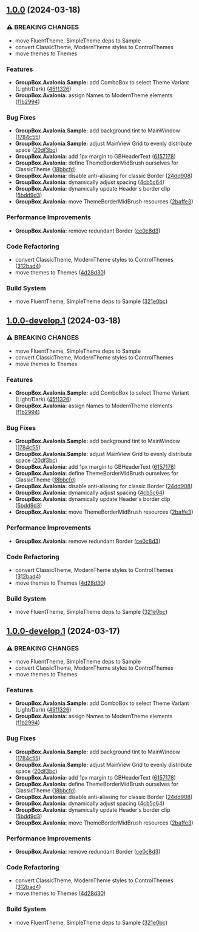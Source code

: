 ## [1.0.0](https://github.com/BinToss/GroupBox.Avalonia/compare/v0.1.0...v1.0.0) (2024-03-18)


### ⚠ BREAKING CHANGES

* move FluentTheme, SimpleTheme deps to Sample
* convert ClassicTheme, ModernTheme styles to ControlThemes
* move themes to Themes

### Features

* **GroupBox.Avalonia.Sample:** add ComboBox to select Theme Variant (Light/Dark) ([45f1326](https://github.com/BinToss/GroupBox.Avalonia/commit/45f1326f39d5dc854cb97fce9ed4179ab91e810d))
* **GroupBox.Avalonia:** assign Names to ModernTheme elements ([f1b2994](https://github.com/BinToss/GroupBox.Avalonia/commit/f1b2994d04cb3159ee0a8c57e8c1ad131708ae71))


### Bug Fixes

* **GroupBox.Avalonia.Sample:** add background tint to MainWindow ([1784c55](https://github.com/BinToss/GroupBox.Avalonia/commit/1784c5583b9418f914e12c7f0218c001d472deff))
* **GroupBox.Avalonia.Sample:** adjust MainView Grid to evenly distribute space ([20df3bc](https://github.com/BinToss/GroupBox.Avalonia/commit/20df3bc3930b362431b72ef0cea7a4e4292f2c8f))
* **GroupBox.Avalonia:** add 1px margin to GBHeaderText ([6157178](https://github.com/BinToss/GroupBox.Avalonia/commit/615717869393db2cb1b2430173c3eeb1fb35c96d))
* **GroupBox.Avalonia:** define ThemeBorderMidBrush ourselves for ClassicTheme ([18bbcfd](https://github.com/BinToss/GroupBox.Avalonia/commit/18bbcfdd652ad54b848e10e75fc29c31486ed9b2))
* **GroupBox.Avalonia:** disable anti-aliasing for classic Border ([24dd908](https://github.com/BinToss/GroupBox.Avalonia/commit/24dd90824148f3eb092be5ebcc34f8938b75d1f8))
* **GroupBox.Avalonia:** dynamically adjust spacing ([4cb5c64](https://github.com/BinToss/GroupBox.Avalonia/commit/4cb5c648dda84c8b99cb518ff69ed1453e8c2408))
* **GroupBox.Avalonia:** dynamically update Header's border clip ([5bdd9d3](https://github.com/BinToss/GroupBox.Avalonia/commit/5bdd9d31659776ce0cd62907ae2e00f8ae54968d))
* **GroupBox.Avalonia:** move ThemeBorderMidBrush resources ([2baffe3](https://github.com/BinToss/GroupBox.Avalonia/commit/2baffe3fb459df4c7eba75db9fd9a67b6449973a))


### Performance Improvements

* **GroupBox.Avalonia:** remove redundant Border ([ce0c8d3](https://github.com/BinToss/GroupBox.Avalonia/commit/ce0c8d3bc55835464bd0c2355fee7b4db288daea))


### Code Refactoring

* convert ClassicTheme, ModernTheme styles to ControlThemes ([312bad4](https://github.com/BinToss/GroupBox.Avalonia/commit/312bad4989b43b83f2abdb5e86c0461579a7014e))
* move themes to Themes ([4d28d30](https://github.com/BinToss/GroupBox.Avalonia/commit/4d28d304d50156c4aa3f6cbb954a15c3e0232b0c))


### Build System

* move FluentTheme, SimpleTheme deps to Sample ([321e0bc](https://github.com/BinToss/GroupBox.Avalonia/commit/321e0bc1d5d5ccd987421de498d5df3b4df6ef7a))

## [1.0.0-develop.1](https://github.com/BinToss/GroupBox.Avalonia/compare/v0.1.0...v1.0.0-develop.1) (2024-03-18)


### ⚠ BREAKING CHANGES

* move FluentTheme, SimpleTheme deps to Sample
* convert ClassicTheme, ModernTheme styles to ControlThemes
* move themes to Themes

### Features

* **GroupBox.Avalonia.Sample:** add ComboBox to select Theme Variant (Light/Dark) ([45f1326](https://github.com/BinToss/GroupBox.Avalonia/commit/45f1326f39d5dc854cb97fce9ed4179ab91e810d))
* **GroupBox.Avalonia:** assign Names to ModernTheme elements ([f1b2994](https://github.com/BinToss/GroupBox.Avalonia/commit/f1b2994d04cb3159ee0a8c57e8c1ad131708ae71))


### Bug Fixes

* **GroupBox.Avalonia.Sample:** add background tint to MainWindow ([1784c55](https://github.com/BinToss/GroupBox.Avalonia/commit/1784c5583b9418f914e12c7f0218c001d472deff))
* **GroupBox.Avalonia.Sample:** adjust MainView Grid to evenly distribute space ([20df3bc](https://github.com/BinToss/GroupBox.Avalonia/commit/20df3bc3930b362431b72ef0cea7a4e4292f2c8f))
* **GroupBox.Avalonia:** add 1px margin to GBHeaderText ([6157178](https://github.com/BinToss/GroupBox.Avalonia/commit/615717869393db2cb1b2430173c3eeb1fb35c96d))
* **GroupBox.Avalonia:** define ThemeBorderMidBrush ourselves for ClassicTheme ([18bbcfd](https://github.com/BinToss/GroupBox.Avalonia/commit/18bbcfdd652ad54b848e10e75fc29c31486ed9b2))
* **GroupBox.Avalonia:** disable anti-aliasing for classic Border ([24dd908](https://github.com/BinToss/GroupBox.Avalonia/commit/24dd90824148f3eb092be5ebcc34f8938b75d1f8))
* **GroupBox.Avalonia:** dynamically adjust spacing ([4cb5c64](https://github.com/BinToss/GroupBox.Avalonia/commit/4cb5c648dda84c8b99cb518ff69ed1453e8c2408))
* **GroupBox.Avalonia:** dynamically update Header's border clip ([5bdd9d3](https://github.com/BinToss/GroupBox.Avalonia/commit/5bdd9d31659776ce0cd62907ae2e00f8ae54968d))
* **GroupBox.Avalonia:** move ThemeBorderMidBrush resources ([2baffe3](https://github.com/BinToss/GroupBox.Avalonia/commit/2baffe3fb459df4c7eba75db9fd9a67b6449973a))


### Performance Improvements

* **GroupBox.Avalonia:** remove redundant Border ([ce0c8d3](https://github.com/BinToss/GroupBox.Avalonia/commit/ce0c8d3bc55835464bd0c2355fee7b4db288daea))


### Code Refactoring

* convert ClassicTheme, ModernTheme styles to ControlThemes ([312bad4](https://github.com/BinToss/GroupBox.Avalonia/commit/312bad4989b43b83f2abdb5e86c0461579a7014e))
* move themes to Themes ([4d28d30](https://github.com/BinToss/GroupBox.Avalonia/commit/4d28d304d50156c4aa3f6cbb954a15c3e0232b0c))


### Build System

* move FluentTheme, SimpleTheme deps to Sample ([321e0bc](https://github.com/BinToss/GroupBox.Avalonia/commit/321e0bc1d5d5ccd987421de498d5df3b4df6ef7a))

## [1.0.0-develop.1](https://github.com/BinToss/GroupBox.Avalonia/compare/v0.1.0...v1.0.0-develop.1) (2024-03-17)


### ⚠ BREAKING CHANGES

* move FluentTheme, SimpleTheme deps to Sample
* convert ClassicTheme, ModernTheme styles to ControlThemes
* move themes to Themes

### Features

* **GroupBox.Avalonia.Sample:** add ComboBox to select Theme Variant (Light/Dark) ([45f1326](https://github.com/BinToss/GroupBox.Avalonia/commit/45f1326f39d5dc854cb97fce9ed4179ab91e810d))
* **GroupBox.Avalonia:** assign Names to ModernTheme elements ([f1b2994](https://github.com/BinToss/GroupBox.Avalonia/commit/f1b2994d04cb3159ee0a8c57e8c1ad131708ae71))


### Bug Fixes

* **GroupBox.Avalonia.Sample:** add background tint to MainWindow ([1784c55](https://github.com/BinToss/GroupBox.Avalonia/commit/1784c5583b9418f914e12c7f0218c001d472deff))
* **GroupBox.Avalonia.Sample:** adjust MainView Grid to evenly distribute space ([20df3bc](https://github.com/BinToss/GroupBox.Avalonia/commit/20df3bc3930b362431b72ef0cea7a4e4292f2c8f))
* **GroupBox.Avalonia:** add 1px margin to GBHeaderText ([6157178](https://github.com/BinToss/GroupBox.Avalonia/commit/615717869393db2cb1b2430173c3eeb1fb35c96d))
* **GroupBox.Avalonia:** define ThemeBorderMidBrush ourselves for ClassicTheme ([18bbcfd](https://github.com/BinToss/GroupBox.Avalonia/commit/18bbcfdd652ad54b848e10e75fc29c31486ed9b2))
* **GroupBox.Avalonia:** disable anti-aliasing for classic Border ([24dd908](https://github.com/BinToss/GroupBox.Avalonia/commit/24dd90824148f3eb092be5ebcc34f8938b75d1f8))
* **GroupBox.Avalonia:** dynamically adjust spacing ([4cb5c64](https://github.com/BinToss/GroupBox.Avalonia/commit/4cb5c648dda84c8b99cb518ff69ed1453e8c2408))
* **GroupBox.Avalonia:** dynamically update Header's border clip ([5bdd9d3](https://github.com/BinToss/GroupBox.Avalonia/commit/5bdd9d31659776ce0cd62907ae2e00f8ae54968d))
* **GroupBox.Avalonia:** move ThemeBorderMidBrush resources ([2baffe3](https://github.com/BinToss/GroupBox.Avalonia/commit/2baffe3fb459df4c7eba75db9fd9a67b6449973a))


### Performance Improvements

* **GroupBox.Avalonia:** remove redundant Border ([ce0c8d3](https://github.com/BinToss/GroupBox.Avalonia/commit/ce0c8d3bc55835464bd0c2355fee7b4db288daea))


### Code Refactoring

* convert ClassicTheme, ModernTheme styles to ControlThemes ([312bad4](https://github.com/BinToss/GroupBox.Avalonia/commit/312bad4989b43b83f2abdb5e86c0461579a7014e))
* move themes to Themes ([4d28d30](https://github.com/BinToss/GroupBox.Avalonia/commit/4d28d304d50156c4aa3f6cbb954a15c3e0232b0c))


### Build System

* move FluentTheme, SimpleTheme deps to Sample ([321e0bc](https://github.com/BinToss/GroupBox.Avalonia/commit/321e0bc1d5d5ccd987421de498d5df3b4df6ef7a))
